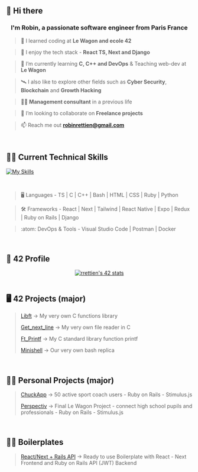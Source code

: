 
## 👋 Hi there

<h3 align="center">I'm Robin, a passionate software engineer from Paris France</h3>

> 🔭 I learned coding at **Le Wagon and ecole 42** 

> 💬 I enjoy the tech stack - **React TS, Next and Django**

> 🌱 I’m currently learning **C, C++ and DevOps** & Teaching web-dev at **Le Wagon**

> 🛰️ I also like to explore other fields such as **Cyber Security**, **Blockchain** and **Growth Hacking**

> 👨‍💼 **Management consultant** in a previous life

> 🤝 I’m looking to collaborate on **Freelance projects**

> 📫 Reach me out **robinrettien@gmail.com**

<br>

## 🧑‍💻 Current Technical Skills

[![My Skills](https://skillicons.dev/icons?i=c,cpp,bash,html,css,tailwind,ts,react,next,ruby,rails,redux,django,postgres,docker,vscode,aws)](https://skillicons.dev)

<br>

> :desktop_computer:  Languages - TS | C | C++ | Bash | HTML | CSS | Ruby | Python

> :hammer_and_wrench:  Frameworks - React | Next | Tailwind | React Native | Expo | Redux | Ruby on Rails | Django

> :atom:  DevOps & Tools - Visual Studio Code | Postman | Docker 

<br>

## 🤖 42 Profile

<div align="center">
  <a href="https://github.com/oakoudad/badge42"><img src="https://badge.mediaplus.ma/darkblue/rrettien?1337Badge=off&UM6P=off" alt="rrettien's 42 stats" /></a>
</div>

<br>

## 🖥️ 42 Projects (major) 
> [Libft](https://github.com/RobinRTN/Libft/tree/main) -> My very own C functions library
> 
> [Get_next_line](https://github.com/RobinRTN/Get_next_line/tree/main) -> My very own file reader in C
> 
> [Ft_Printf](https://github.com/RobinRTN/Ft_Printf/tree/main) -> My C standard library function printf
> 
> [Minishell](https://github.com/RobinRTN/Minishell/tree/main) -> Our very own bash replica

<br>

## 👨‍🚀 Personal Projects (major) 
> [ChuckApp](https://github.com/RobinRTN/ChuckApp) -> 50 active sport coach users - Ruby on Rails - Stimulus.js
> 
> [Perspectiv](https://github.com/RobinRTN/Perspectiv) -> Final Le Wagon Project - connect high school pupils and professionals - Ruby on Rails - Stimulus.js
<br>

## 🧑‍🍳 Boilerplates
> [React/Next + Rails API](https://github.com/RobinRTN/Next-React---RoRAPI-Auth-Boilerplate) -> Ready to use Boilerplate with React - Next Frontend and Ruby on Rails API (JWT) Backend

<br>


